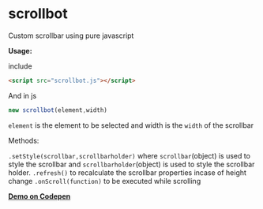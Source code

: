 # scrollbot
Custom scrollbar using pure javascript

**Usage:**

include 
```html
<script src="scrollbot.js"></script>
```

And in js

```javascript
new scrollbot(element,width)
```
`element` is the element to be selected and width is the `width` of the scrollbar

Methods:

`.setStyle(scrollbar,scrollbarholder)` where `scrollbar`(object) is used to style the scrollbar and `scrollbarholder`(object) is used to style the scrollbar holder.
`.refresh()` to recalculate the scrollbar properties incase of height change
`.onScroll(function)` to be executed while scrolling 

**[Demo on Codepen](http://codepen.io/akshay-7/pen/Wxrgrw)**

